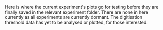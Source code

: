 Here is where the current experiment's plots go for testing before they are finally saved in the relevant experiment folder. There are none in here currently as all experiments are currently dormant. The digitisation threshold data has yet to be analysed or plotted, for those interested.  